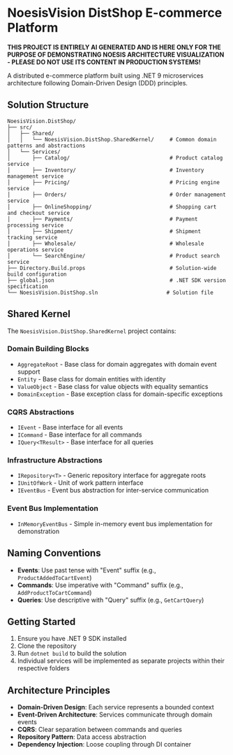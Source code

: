 # NoesisVision DistShop E-commerce Platform

**THIS PROJECT IS ENTIRELY AI GENERATED AND IS HERE ONLY FOR THE PURPOSE OF DEMONSTRATING NOESIS ARCHITECTURE VISUALIZATION - PLEASE DO NOT USE ITS CONTENT IN PRODUCTION SYSTEMS!**

A distributed e-commerce platform built using .NET 9 microservices architecture following Domain-Driven Design (DDD) principles.

## Solution Structure

```
NoesisVision.DistShop/
├── src/
│   ├── Shared/
│   │   └── NoesisVision.DistShop.SharedKernel/     # Common domain patterns and abstractions
│   └── Services/
│       ├── Catalog/                                # Product catalog service
│       ├── Inventory/                              # Inventory management service
│       ├── Pricing/                                # Pricing engine service
│       ├── Orders/                                 # Order management service
│       ├── OnlineShopping/                         # Shopping cart and checkout service
│       ├── Payments/                               # Payment processing service
│       ├── Shipment/                               # Shipment tracking service
│       ├── Wholesale/                              # Wholesale operations service
│       └── SearchEngine/                           # Product search service
├── Directory.Build.props                           # Solution-wide build configuration
├── global.json                                     # .NET SDK version specification
└── NoesisVision.DistShop.sln                      # Solution file
```

## Shared Kernel

The `NoesisVision.DistShop.SharedKernel` project contains:

### Domain Building Blocks
- `AggregateRoot` - Base class for domain aggregates with domain event support
- `Entity` - Base class for domain entities with identity
- `ValueObject` - Base class for value objects with equality semantics
- `DomainException` - Base exception class for domain-specific exceptions

### CQRS Abstractions
- `IEvent` - Base interface for all events
- `ICommand` - Base interface for all commands
- `IQuery<TResult>` - Base interface for all queries

### Infrastructure Abstractions
- `IRepository<T>` - Generic repository interface for aggregate roots
- `IUnitOfWork` - Unit of work pattern interface
- `IEventBus` - Event bus abstraction for inter-service communication

### Event Bus Implementation
- `InMemoryEventBus` - Simple in-memory event bus implementation for demonstration

## Naming Conventions

- **Events**: Use past tense with "Event" suffix (e.g., `ProductAddedToCartEvent`)
- **Commands**: Use imperative with "Command" suffix (e.g., `AddProductToCartCommand`)
- **Queries**: Use descriptive with "Query" suffix (e.g., `GetCartQuery`)

## Getting Started

1. Ensure you have .NET 9 SDK installed
2. Clone the repository
3. Run `dotnet build` to build the solution
4. Individual services will be implemented as separate projects within their respective folders

## Architecture Principles

- **Domain-Driven Design**: Each service represents a bounded context
- **Event-Driven Architecture**: Services communicate through domain events
- **CQRS**: Clear separation between commands and queries
- **Repository Pattern**: Data access abstraction
- **Dependency Injection**: Loose coupling through DI container

